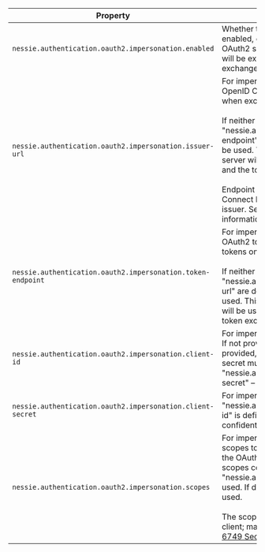 | Property | Description |
|----------|-------------|
| `nessie.authentication.oauth2.impersonation.enabled` | Whether to enable "impersonation" mode. If enabled, each access token obtained from the OAuth2  server using the configured initial grant type will be exchanged for a new token, using the  token exchange grant type.  |
| `nessie.authentication.oauth2.impersonation.issuer-url` | For impersonation only. The root URL of an alternate OpenID Connect identity issuer provider,  to use when exchanging tokens only.   <br><br>If neither this property nor "nessie.authentication.oauth2.impersonation.token-endpoint" are  defined, the global token endpoint will be used. This means that the same authorization server  will be used for both the initial token request and the token exchange.   <br><br>Endpoint discovery is performed using the OpenID Connect Discovery metadata published by the  issuer. See [OpenID Connect  Discovery 1.0 ](https://openid.net/specs/openid-connect-discovery-1_0.html) for more information.  |
| `nessie.authentication.oauth2.impersonation.token-endpoint` | For impersonation only. The URL of an alternate OAuth2 token endpoint to use when exchanging  tokens only.   <br><br>If neither this property nor "nessie.authentication.oauth2.impersonation.issuer-url" are  defined, the global token endpoint will be used. This means that the same authorization server  will be used for both the initial token request and the token exchange.  |
| `nessie.authentication.oauth2.impersonation.client-id` | For impersonation only. An alternate client ID to use. If not provided, the global client ID  will be used. If provided, and if the client is confidential, then its secret must be provided  as well with "nessie.authentication.oauth2.impersonation.client-secret" – the global client  secret will NOT be used.  |
| `nessie.authentication.oauth2.impersonation.client-secret` | For impersonation only. The client secret to use, if "nessie.authentication.oauth2.impersonation.client-id" is defined and the token exchange client is  confidential.  |
| `nessie.authentication.oauth2.impersonation.scopes` | For impersonation only. Space-separated list of scopes to include in each token exchange  request to the OAuth2 server. Optional. If undefined, the global scopes configured through  "nessie.authentication.oauth2.client-scopes" will be used. If defined and null or empty, no  scopes will be used.   <br><br>The scope names will not be validated by the Nessie client; make sure they are valid  according to [RFC 6749  Section 3.3 ](https://datatracker.ietf.org/doc/html/rfc6749#section-3.3). |
